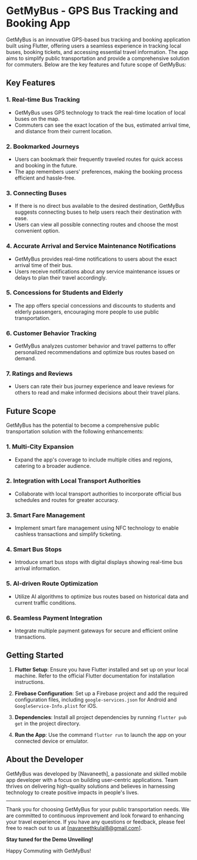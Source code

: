 # GetMyBus - GPS Bus Tracking and Booking App

GetMyBus is an innovative GPS-based bus tracking and booking application built using Flutter, offering users a seamless experience in tracking local buses, booking tickets, and accessing essential travel information. The app aims to simplify public transportation and provide a comprehensive solution for commuters. Below are the key features and future scope of GetMyBus:

## Key Features

### 1. Real-time Bus Tracking
   - GetMyBus uses GPS technology to track the real-time location of local buses on the map.
   - Commuters can see the exact location of the bus, estimated arrival time, and distance from their current location.

### 2. Bookmarked Journeys
   - Users can bookmark their frequently traveled routes for quick access and booking in the future.
   - The app remembers users' preferences, making the booking process efficient and hassle-free.

### 3. Connecting Buses
   - If there is no direct bus available to the desired destination, GetMyBus suggests connecting buses to help users reach their destination with ease.
   - Users can view all possible connecting routes and choose the most convenient option.

### 4. Accurate Arrival and Service Maintenance Notifications
   - GetMyBus provides real-time notifications to users about the exact arrival time of their bus.
   - Users receive notifications about any service maintenance issues or delays to plan their travel accordingly.

### 5. Concessions for Students and Elderly
   - The app offers special concessions and discounts to students and elderly passengers, encouraging more people to use public transportation.

### 6. Customer Behavior Tracking
   - GetMyBus analyzes customer behavior and travel patterns to offer personalized recommendations and optimize bus routes based on demand.

### 7. Ratings and Reviews
   - Users can rate their bus journey experience and leave reviews for others to read and make informed decisions about their travel plans.

## Future Scope

GetMyBus has the potential to become a comprehensive public transportation solution with the following enhancements:

### 1. Multi-City Expansion
   - Expand the app's coverage to include multiple cities and regions, catering to a broader audience.

### 2. Integration with Local Transport Authorities
   - Collaborate with local transport authorities to incorporate official bus schedules and routes for greater accuracy.

### 3. Smart Fare Management
   - Implement smart fare management using NFC technology to enable cashless transactions and simplify ticketing.

### 4. Smart Bus Stops
   - Introduce smart bus stops with digital displays showing real-time bus arrival information.

### 5. AI-driven Route Optimization
   - Utilize AI algorithms to optimize bus routes based on historical data and current traffic conditions.

### 6. Seamless Payment Integration
   - Integrate multiple payment gateways for secure and efficient online transactions.

## Getting Started

1. **Flutter Setup**: Ensure you have Flutter installed and set up on your local machine. Refer to the official Flutter documentation for installation instructions.

2. **Firebase Configuration**: Set up a Firebase project and add the required configuration files, including `google-services.json` for Android and `GoogleService-Info.plist` for iOS.

3. **Dependencies**: Install all project dependencies by running `flutter pub get` in the project directory.

4. **Run the App**: Use the command `flutter run` to launch the app on your connected device or emulator.

## About the Developer

GetMyBus was developed by [Navaneeth], a passionate and skilled mobile app developer with a focus on building user-centric applications. Team thrives on delivering high-quality solutions and believes in harnessing technology to create positive impacts in people's lives.

---

Thank you for choosing GetMyBus for your public transportation needs. We are committed to continuous improvement and look forward to enhancing your travel experience. If you have any questions or feedback, please feel free to reach out to us at [navaneethkulal8@gmail.com].

**Stay tuned for the Demo Unveiling!**

Happy Commuting with GetMyBus!